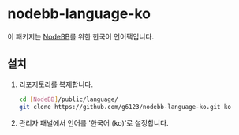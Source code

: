 nodebb-language-ko
==================

이 패키지는 [NodeBB](https://github.com/designcreateplay/NodeBB)를 위한 한국어 언어팩입니다.

설치
----
1. 리포지토리를 복제합니다.
   ```sh
   cd [NodeBB]/public/language/
   git clone https://github.com/g6123/nodebb-language-ko.git ko
   ```

2. 관리자 패널에서 언어를 '한국어 (ko)'로 설정합니다.
